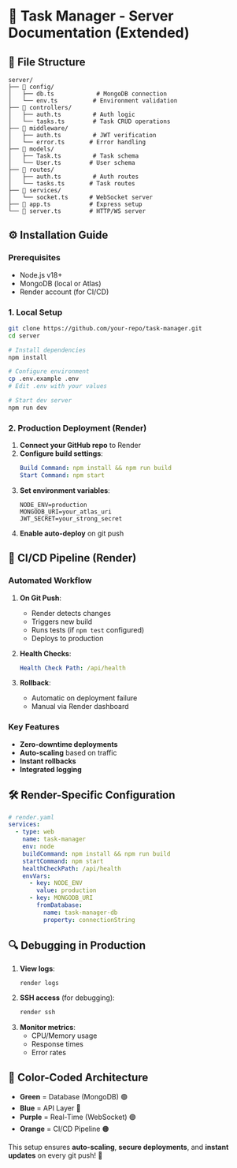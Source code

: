 # 🚀 **Task Manager - Server Documentation (Extended)**

## 📂 **File Structure**
```
server/
├── 📁 config/
│   ├── db.ts            # MongoDB connection
│   └── env.ts          # Environment validation
├── 📁 controllers/
│   ├── auth.ts         # Auth logic
│   └── tasks.ts        # Task CRUD operations
├── 📁 middleware/
│   ├── auth.ts         # JWT verification
│   └── error.ts       # Error handling
├── 📁 models/
│   ├── Task.ts         # Task schema
│   └── User.ts        # User schema
├── 📁 routes/
│   ├── auth.ts         # Auth routes
│   └── tasks.ts       # Task routes
├── 📁 services/
│   └── socket.ts      # WebSocket server
├── 📄 app.ts           # Express setup
└── 📄 server.ts        # HTTP/WS server
```

## ⚙️ **Installation Guide**

### Prerequisites
- Node.js v18+
- MongoDB (local or Atlas)
- Render account (for CI/CD)

### 1. Local Setup
```bash
git clone https://github.com/your-repo/task-manager.git
cd server

# Install dependencies
npm install

# Configure environment
cp .env.example .env
# Edit .env with your values

# Start dev server
npm run dev
```

### 2. Production Deployment (Render)
1. **Connect your GitHub repo** to Render
2. **Configure build settings**:
   ```yaml
   Build Command: npm install && npm run build
   Start Command: npm start
   ```
3. **Set environment variables**:
   ```
   NODE_ENV=production
   MONGODB_URI=your_atlas_uri
   JWT_SECRET=your_strong_secret
   ```
4. **Enable auto-deploy** on git push

## 🔄 **CI/CD Pipeline (Render)**

### Automated Workflow
1. **On Git Push**:
   - Render detects changes
   - Triggers new build
   - Runs tests (if `npm test` configured)
   - Deploys to production

2. **Health Checks**:
   ```yaml
   Health Check Path: /api/health
   ```

3. **Rollback**:
   - Automatic on deployment failure
   - Manual via Render dashboard

### Key Features
- **Zero-downtime deployments**
- **Auto-scaling** based on traffic
- **Instant rollbacks**
- **Integrated logging**

## 🛠️ **Render-Specific Configuration**
```yaml
# render.yaml
services:
  - type: web
    name: task-manager
    env: node
    buildCommand: npm install && npm run build
    startCommand: npm start
    healthCheckPath: /api/health
    envVars:
      - key: NODE_ENV
        value: production
      - key: MONGODB_URI
        fromDatabase:
          name: task-manager-db
          property: connectionString
```

## 🔍 **Debugging in Production**
1. **View logs**:
   ```bash
   render logs
   ```
2. **SSH access** (for debugging):
   ```bash
   render ssh
   ```
3. **Monitor metrics**:
   - CPU/Memory usage
   - Response times
   - Error rates

## 🎨 **Color-Coded Architecture**
- **Green** = Database (MongoDB) 🟢  
- **Blue** = API Layer 🔵  
- **Purple** = Real-Time (WebSocket) 🟣  
- **Orange** = CI/CD Pipeline 🟠  

This setup ensures **auto-scaling**, **secure deployments**, and **instant updates** on every git push! 🚀
